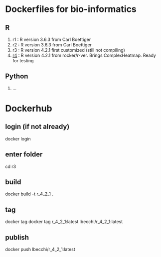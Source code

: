 #  Dockerfiles for bio-informatics

## R
1. r1 : R version 3.6.3 from Carl Boettiger
2. r2 : R version 3.6.3 from Carl Boettiger
3. r3 : R version 4.2.1 first customized (still not compiling)
4. [r4](./r4) : R version 4.2.1 from rocker/r-ver. Brings ComplexHeatmap. Ready for testing

## Python
1. ...

# Dockerhub 
## login (if not already)
docker login
## enter folder
cd r3
## build
docker build -t r_4_2_1 .
## tag
docker tag docker tag r_4_2_1:latest lbecchi/r_4_2_1:latest
## publish
docker push lbecchi/r_4_2_1:latest
